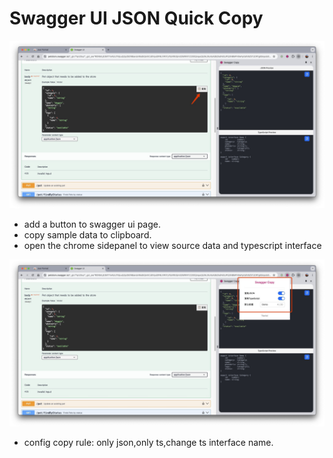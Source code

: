 # Swagger UI JSON Quick Copy
![image](./desc/button.png)
- add a button to swagger ui page.
- copy sample data to clipboard.
- open the chrome sidepanel to view source data and typescript interface

![image](./desc/config.png)
- config copy rule: only json,only ts,change ts interface name.
